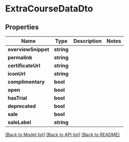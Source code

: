 # ExtraCourseDataDto

## Properties
Name | Type | Description | Notes
------------ | ------------- | ------------- | -------------
**overviewSnippet** | **string** |  | 
**permalink** | **string** |  | 
**certificateUrl** | **string** |  | 
**iconUrl** | **string** |  | 
**complimentary** | **bool** |  | 
**open** | **bool** |  | 
**hasTrial** | **bool** |  | 
**deprecated** | **bool** |  | 
**sale** | **bool** |  | 
**saleLabel** | **string** |  | 

[[Back to Model list]](../README.md#documentation-for-models) [[Back to API list]](../README.md#documentation-for-api-endpoints) [[Back to README]](../README.md)


